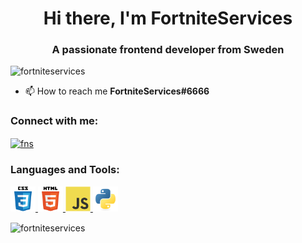 <h1 align="center">Hi there, I'm FortniteServices</h1>
<h3 align="center">A passionate frontend developer from Sweden</h3>

<p align="left"> <img src="https://komarev.com/ghpvc/?username=fortniteservices&label=Profile%20views&color=0e75b6&style=flat" alt="fortniteservices" /> </p>

- 📫 How to reach me **FortniteServices#6666**

<h3 align="left">Connect with me:</h3>
<p align="left">
<a href="https://discord.gg/fns" target="blank"><img align="center" src="https://raw.githubusercontent.com/rahuldkjain/github-profile-readme-generator/master/src/images/icons/Social/discord.svg" alt="fns" height="30" width="40" /></a>
</p>

<h3 align="left">Languages and Tools:</h3>
<p align="left"> <a href="https://www.w3schools.com/css/" target="_blank" rel="noreferrer"> <img src="https://raw.githubusercontent.com/devicons/devicon/master/icons/css3/css3-original-wordmark.svg" alt="css3" width="40" height="40"/> </a> <a href="https://www.w3.org/html/" target="_blank" rel="noreferrer"> <img src="https://raw.githubusercontent.com/devicons/devicon/master/icons/html5/html5-original-wordmark.svg" alt="html5" width="40" height="40"/> </a> <a href="https://developer.mozilla.org/en-US/docs/Web/JavaScript" target="_blank" rel="noreferrer"> <img src="https://raw.githubusercontent.com/devicons/devicon/master/icons/javascript/javascript-original.svg" alt="javascript" width="40" height="40"/> </a> <a href="https://www.python.org" target="_blank" rel="noreferrer"> <img src="https://raw.githubusercontent.com/devicons/devicon/master/icons/python/python-original.svg" alt="python" width="40" height="40"/> </a> </p>

<p><img align="center" src="https://github-readme-stats.vercel.app/api/top-langs?username=fortniteservices&show_icons=true&locale=en&layout=compact" alt="fortniteservices" /></p>
